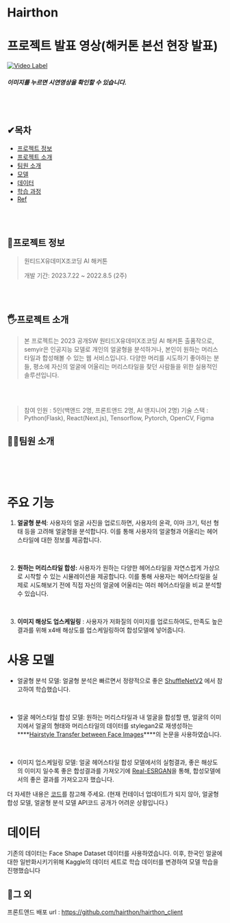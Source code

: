 # Hairthon
# 프로젝트 발표 영상(해커톤 본선 현장 발표)

[![Video Label](/src/imgs/logo.png)](https://www.youtube.com/watch?v=g-hA8vYcROk#t=31m54s)

##### 이미지를 누르면 시연영상을 확인할 수 있습니다.


<br><br>

## ✔목차
* [프로젝트 정보](#🔎프로젝트-정보)
* [프로젝트 소개](#🖐프로젝트-소개)
* [팀원 소개](#🙋‍♀️팀원-소개)
* [모델](#모델)
* [데이터](#데이터)
* [학습 과정](#학습-과정)
* [Ref](#📝ref)

<br><br>

## 🔎프로젝트 정보
> 원티드X유데미X조코딩 AI 해커톤
> 
> 개발 기간: 2023.7.22 ~ 2022.8.5 (2주) 

<br><br>

## 🖐프로젝트 소개
> 본 프로젝트는 2023 공개SW 원티드X유데미X조코딩 AI 해커톤 출품작으로, semyir은 인공지능 모델로 개인의 얼굴형을 분석하거나, 본인이 원하는 머리스타일과 합성해볼 수 있는 웹 서비스입니다.
> 다양한 머리를 시도하기 좋아하는 분들, 평소에 자신의 얼굴에 어울리는 머리스타일을 찾던 사람들을 위한 실용적인 솔루션입니다.

<br><br>
> 참여 인원 : 5인(백앤드 2명, 프론트앤드 2명, AI 앤지니어 2명)
> 기술 스택 : Python(Flask), React(Next.js), Tensorflow, Pytorch, OpenCV, Figma
> 
## 🙋‍♀️팀원 소개

<br><br><br>
# 주요 기능
1. **얼굴형 분석**: 사용자의 얼굴 사진을 업로드하면, 사용자의 윤곽, 이마 크기, 턱선 형태 등을 고려해 얼굴형을 분석합니다. 이를 통해 사용자의 얼굴형과 어올리는 헤어스타일에 대한 정보를 제공합니다.
<br>

2. **원하는 머리스타일 합성:** 사용자가 원하는 다양한 헤어스타일을 자연스럽게 가상으로 시착할 수 있는 시뮬레이션을 제공합니다. 이를 통해 사용자는 헤어스타일을 실제로 시도해보기 전에 직접 자신의 얼굴에 어울리는 여러 헤어스타일을 비교 분석할 수 있습니다.
   
<br>

3. **이미지 해상도 업스케일링** : 사용자가 저화질의 이미지를 업로드하여도, 만족도 높은 결과를 위해 x4배 해상도를 업스케일링하여 합성모델에 넣어줍니다.

# 사용 모델
- 얼굴형 분석 모델: 얼굴형 분석은 빠르면서 정량적으로 좋은 [ShuffleNetV2](https://github.com/Randl/ShuffleNetV2-pytorch) 에서 참고하여 학습했습니다.
<br>

- 얼굴 헤어스타일 합성 모델: 원하는 머리스타일과 내 얼굴을 합성할 땐, 얼굴의 이미지에서 얼굴의 형태와 머리스타일의 데이터를 stylegan2로 재생성하는 ****[Hairstyle Transfer between Face Images](https://cmp.felk.cvut.cz/hairstyles/)****의 논문을 사용하였습니다.
<br>

- 이미지 업스케일링 모델: 얼굴 헤어스타일 합성 모델에서의 실험결과, 좋은 해상도의 이미지 일수록 좋은 합성결과를 가져오기에 [Real-ESRGAN](https://github.com/ai-forever/Real-ESRGAN)을 통해, 합성모델에서의 좋은 결과를 가져오고자 했습니다.


더 자세한 내용은 [코드]()를 참고해 주세요. (현재 컨테이너 업데이트가 되지 않아, 얼굴형 합성 모델, 얼굴형 분석 모델 API코드 공개가 어려운 상황입니다.)

# 데이터

기존의 데이터는 Face Shape Dataset 데이터를 사용하였습니다. 이후, 한국인 얼굴에 대한 일반화시키기위해 Kaggle의 데이터 세트로 학습 데이터를 변경하여 모델 학습을 진행했습니다


## 📝그 외
프론트앤드 배포 url : https://github.com/hairthon/hairthon_client
